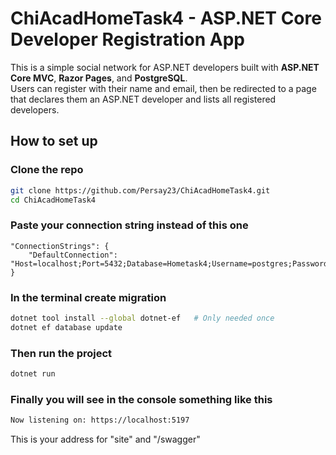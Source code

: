 # ChiAcadHomeTask4 - ASP.NET Core Developer Registration App

This is a simple social network for ASP.NET developers built with **ASP.NET Core MVC**, **Razor Pages**, and **PostgreSQL**.  
Users can register with their name and email, then be redirected to a page that declares them an ASP.NET developer and lists all registered developers.

## How to set up

### Clone the repo
```bash
git clone https://github.com/Persay23/ChiAcadHomeTask4.git
cd ChiAcadHomeTask4
```

### Paste your connection string instead of this one 

```
"ConnectionStrings": {
    "DefaultConnection": "Host=localhost;Port=5432;Database=Hometask4;Username=postgres;Password=MagicTrain23"
}
```

### In the terminal create migration

```bash
dotnet tool install --global dotnet-ef   # Only needed once
dotnet ef database update
```

### Then run the project

```bash
dotnet run
```

### Finally you will see in the console something like this 

```bash
Now listening on: https://localhost:5197
```
This is your address for "site" and "/swagger"
